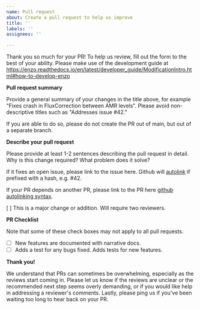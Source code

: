 ```yaml
---
name: Pull request
about: Create a pull request to help us improve
title: ''
labels: ''
assignees: ''

---
```


Thank you so much for your PR! To help us review, fill out the form to the best of your ability.  Please make use of the development guide at https://enzo.readthedocs.io/en/latest/developer_guide/ModificationIntro.html#how-to-develop-enzo

**Pull request summary**

Provide a general summary of your changes in the title above, for example "Fixes crash in FluxCorrection between AMR levels".  Please avoid non-descriptive titles such as "Addresses issue #42."

If you are able to do so, please do not create the PR out of main, but out of a separate branch.

**Describe your pull request**

Please provide at least 1-2 sentences describing the pull request in detail.  Why is this change required?  What problem does it solve?

If it fixes an open issue, please link to the issue here.  Github will [autolink](https://docs.github.com/en/get-started/writing-on-github/working-with-advanced-formatting/autolinked-references-and-urls) if prefixed with a hash, e.g. #42.

If your PR depends on another PR, please link to the PR here [github autolinking syntax](https://docs.github.com/en/get-started/writing-on-github/working-with-advanced-formatting/autolinked-references-and-urls).

[ ] This is a major change or addition.  Will require two reviewers.

**PR Checklist**

Note that some of these check boxes may not apply to all pull requests.

- [ ] New features are documented with narrative docs.
- [ ] Adds a test for any bugs fixed. Adds tests for new features.

**Thank you!**

We understand that PRs can sometimes be overwhelming, especially as the
reviews start coming in.  Please let us know if the reviews are unclear or the
recommended next step seems overly demanding, or if you would like help in
addressing a reviewer's comments.  Lastly, please ping us if you've been waiting
too long to hear back on your PR.
